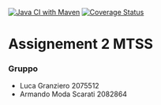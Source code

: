 [![Java CI with Maven](https://github.com/Granz09124/Assignement2MTSS/actions/workflows/maven.yml/badge.svg)](https://github.com/Granz09124/Assignement2MTSS/actions/workflows/maven.yml)
[![Coverage Status](https://coveralls.io/repos/github/Granz09124/Assignement2MTSS/badge.svg?branch=main)](https://coveralls.io/github/Granz09124/Assignement2MTSS?branch=main)

# Assignement 2 MTSS

### Gruppo
- Luca Granziero 2075512
- Armando Moda Scarati 2082864


